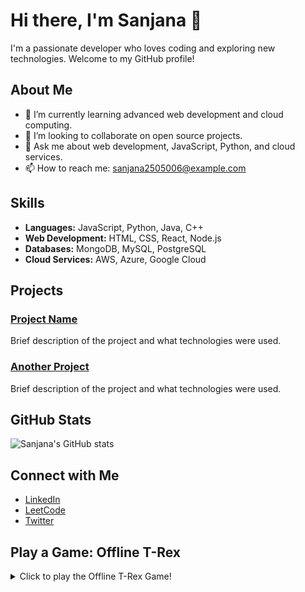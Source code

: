 # Hi there, I'm Sanjana 👋

I'm a passionate developer who loves coding and exploring new technologies. Welcome to my GitHub profile!

## About Me

- 🌱 I’m currently learning advanced web development and cloud computing.
- 👯 I’m looking to collaborate on open source projects.
- 💬 Ask me about web development, JavaScript, Python, and cloud services.
- 📫 How to reach me: sanjana2505006@example.com

## Skills

- **Languages:** JavaScript, Python, Java, C++
- **Web Development:** HTML, CSS, React, Node.js
- **Databases:** MongoDB, MySQL, PostgreSQL
- **Cloud Services:** AWS, Azure, Google Cloud

## Projects

### [Project Name](https://github.com/sanjana2505006/project-name)
Brief description of the project and what technologies were used.

### [Another Project](https://github.com/sanjana2505006/another-project)
Brief description of the project and what technologies were used.

## GitHub Stats

![Sanjana's GitHub stats](https://github-readme-stats.vercel.app/api?username=sanjana2505006&show_icons=true&theme=radical)

## Connect with Me

- [LinkedIn](https://www.linkedin.com/in/sanjana250506/)
- [LeetCode](https://leetcode.com/u/sanju2505/)
- [Twitter](https://twitter.com/sanjana2505006)

## Play a Game: Offline T-Rex

<details>
  <summary>Click to play the Offline T-Rex Game!</summary>
  <br>
  <div>
    <canvas id="gameCanvas" width="600" height="150"></canvas>
    <script>
      // Offline T-Rex Game JavaScript Code
      document.addEventListener('DOMContentLoaded', (event) => {
        let canvas = document.getElementById('gameCanvas');
        let context = canvas.getContext('2d');
        let dino = { x: 50, y: 100, width: 50, height: 50 };
        let cactus = { x: 600, y: 100, width: 50, height: 50 };
        let isJumping = false;
        let jumpHeight = 0;
        
        function draw() {
          context.clearRect(0, 0, canvas.width, canvas.height);
          context.fillStyle = 'green';
          context.fillRect(dino.x, dino.y - jumpHeight, dino.width, dino.height);
          context.fillStyle = 'brown';
          context.fillRect(cactus.x, cactus.y, cactus.width, cactus.height);
          if (isJumping) {
            jumpHeight += 5;
            if (jumpHeight >= 50) {
              isJumping = false;
            }
          } else if (jumpHeight > 0) {
            jumpHeight -= 5;
          }
          cactus.x -= 5;
          if (cactus.x <= -50) {
            cactus.x = 600;
          }
          requestAnimationFrame(draw);
        }
        
        document.addEventListener('keydown', (event) => {
          if (event.code === 'Space' && !isJumping) {
            isJumping = true;
          }
        });
        
        draw();
      });
    </script>
  </div>
</details>

Thanks for visiting my profile! 😊
